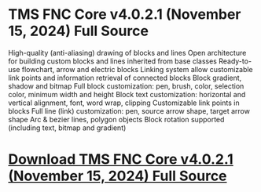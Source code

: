 # TMS FNC Core v4.0.2.1 (November 15, 2024) Full Source

High-quality (anti-aliasing) drawing of blocks and lines
Open architecture for building custom blocks and lines inherited from base classes
Ready-to-use flowchart, arrow and electric blocks
Linking system allow customizable link points and information retrieval of connected blocks
Block gradient, shadow and bitmap
Full block customization: pen, brush, color, selection color, minimum width and height
Block text customization: horizontal and vertical alignment, font, word wrap, clipping
Customizable link points in blocks
Full line (link) customization: pen, source arrow shape, target arrow shape
Arc & bezier lines, polygon objects
Block rotation supported (including text, bitmap and gradient)

# [Download TMS FNC Core v4.0.2.1 (November 15, 2024) Full Source](https://developer.team/delphi/35069-tms-fnc-core-v4021-november-15-2024-full-source.html)
